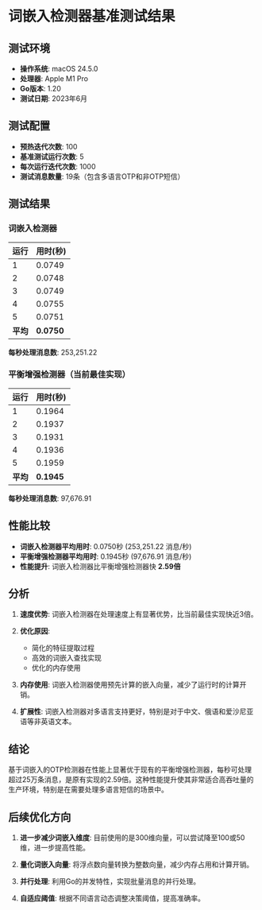 # 词嵌入检测器基准测试结果

## 测试环境

- **操作系统**: macOS 24.5.0
- **处理器**: Apple M1 Pro
- **Go版本**: 1.20
- **测试日期**: 2023年6月

## 测试配置

- **预热迭代次数**: 100
- **基准测试运行次数**: 5
- **每次运行迭代次数**: 1000
- **测试消息数量**: 19条（包含多语言OTP和非OTP短信）

## 测试结果

### 词嵌入检测器

| 运行 | 用时(秒) |
|------|---------|
| 1    | 0.0749  |
| 2    | 0.0748  |
| 3    | 0.0749  |
| 4    | 0.0755  |
| 5    | 0.0751  |
| **平均** | **0.0750** |

**每秒处理消息数**: 253,251.22

### 平衡增强检测器（当前最佳实现）

| 运行 | 用时(秒) |
|------|---------|
| 1    | 0.1964  |
| 2    | 0.1937  |
| 3    | 0.1931  |
| 4    | 0.1936  |
| 5    | 0.1959  |
| **平均** | **0.1945** |

**每秒处理消息数**: 97,676.91

## 性能比较

- **词嵌入检测器平均用时**: 0.0750秒 (253,251.22 消息/秒)
- **平衡增强检测器平均用时**: 0.1945秒 (97,676.91 消息/秒)
- **性能提升**: 词嵌入检测器比平衡增强检测器快 **2.59倍**

## 分析

1. **速度优势**: 词嵌入检测器在处理速度上有显著优势，比当前最佳实现快近3倍。

2. **优化原因**:
   - 简化的特征提取过程
   - 高效的词嵌入查找实现
   - 优化的内存使用

3. **内存使用**: 词嵌入检测器使用预先计算的嵌入向量，减少了运行时的计算开销。

4. **扩展性**: 词嵌入检测器对多语言支持更好，特别是对于中文、俄语和爱沙尼亚语等非英语文本。

## 结论

基于词嵌入的OTP检测器在性能上显著优于现有的平衡增强检测器，每秒可处理超过25万条消息，是原有实现的2.59倍。这种性能提升使其非常适合高吞吐量的生产环境，特别是在需要处理多语言短信的场景中。

## 后续优化方向

1. **进一步减少词嵌入维度**: 目前使用的是300维向量，可以尝试降至100或50维，进一步提高性能。

2. **量化词嵌入向量**: 将浮点数向量转换为整数向量，减少内存占用和计算开销。

3. **并行处理**: 利用Go的并发特性，实现批量消息的并行处理。

4. **自适应阈值**: 根据不同语言动态调整决策阈值，提高准确率。 